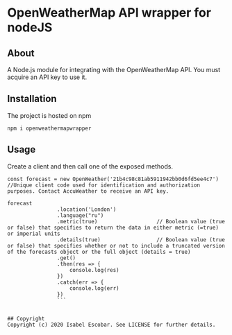 # OpenWeatherMap API wrapper for nodeJS

## About
A Node.js module for integrating with the OpenWeatherMap API. You must acquire an API key to use it.
## Installation
The project is hosted on npm

`npm i openweathermapwrapper`

## Usage
Create a client and then call one of the exposed methods. 
```
const forecast = new OpenWeather('21b4c98c81ab5911942bb0d6fd5ee4c7') //Unique client code used for identification and authorization purposes. Contact AccuWeather to receive an API key.
  
forecast
				.location('London')		
				.language("ru")			
				.metric(true)					// Boolean value (true or false) that specifies to return the data in either metric (=true) or imperial units 
				.details(true)					// Boolean value (true or false) that specifies whether or not to include a truncated version of the forecasts object or the full object (details = true)
				.get()
				.then(res => {
					console.log(res)
				})
				.catch(err => {
					console.log(err)
				})
				```


## Copyright
Copyright (c) 2020 Isabel Escobar. See LICENSE for further details.
